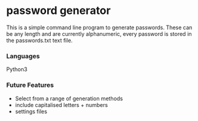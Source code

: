 # password generator
 This is a simple command line program to generate passwords. These can be any length and are currently alphanumeric, every password is stored in the passwords.txt text file.

 ### Languages
 Python3

 ### Future Features
 - Select from a range of generation methods
 - include capitalised letters + numbers
 - settings files
